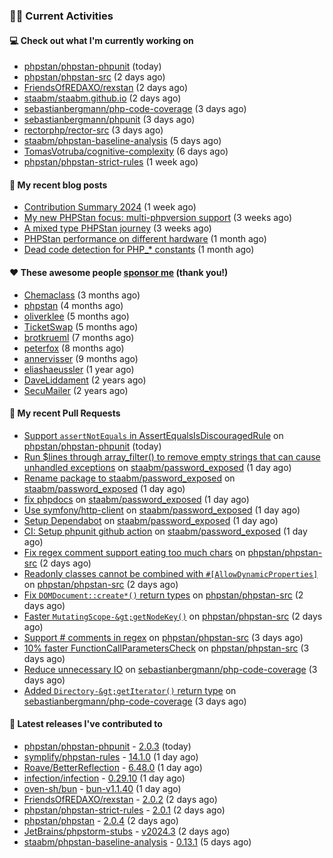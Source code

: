 ### 👨‍💻 Current Activities


#### 💻 Check out what I'm currently working on

- [phpstan/phpstan-phpunit](https://github.com/phpstan/phpstan-phpunit) (today)
- [phpstan/phpstan-src](https://github.com/phpstan/phpstan-src) (2 days ago)
- [FriendsOfREDAXO/rexstan](https://github.com/FriendsOfREDAXO/rexstan) (2 days ago)
- [staabm/staabm.github.io](https://github.com/staabm/staabm.github.io) (2 days ago)
- [sebastianbergmann/php-code-coverage](https://github.com/sebastianbergmann/php-code-coverage) (3 days ago)
- [sebastianbergmann/phpunit](https://github.com/sebastianbergmann/phpunit) (3 days ago)
- [rectorphp/rector-src](https://github.com/rectorphp/rector-src) (3 days ago)
- [staabm/phpstan-baseline-analysis](https://github.com/staabm/phpstan-baseline-analysis) (5 days ago)
- [TomasVotruba/cognitive-complexity](https://github.com/TomasVotruba/cognitive-complexity) (6 days ago)
- [phpstan/phpstan-strict-rules](https://github.com/phpstan/phpstan-strict-rules) (1 week ago)


#### 📜 My recent blog posts

- [Contribution Summary 2024](https://staabm.github.io/2024/12/11/contribution-summary-2024.html) (1 week ago)
- [My new PHPStan focus: multi-phpversion support](https://staabm.github.io/2024/11/28/phpstan-php-version-in-scope.html) (3 weeks ago)
- [A mixed type PHPStan journey](https://staabm.github.io/2024/11/26/phpstan-mixed-types.html) (3 weeks ago)
- [PHPStan performance on different hardware](https://staabm.github.io/2024/11/17/phpstan-performance-on-different-hardware.html) (1 month ago)
- [Dead code detection for PHP_* constants](https://staabm.github.io/2024/11/14/phpstan-php-version-narrowing.html) (1 month ago)


#### ❤️ These awesome people [sponsor me](https://github.com/sponsors/staabm) (thank you!)

- [Chemaclass](https://github.com/Chemaclass) (3 months ago)
- [phpstan](https://github.com/phpstan) (4 months ago)
- [oliverklee](https://github.com/oliverklee) (5 months ago)
- [TicketSwap](https://github.com/TicketSwap) (5 months ago)
- [brotkrueml](https://github.com/brotkrueml) (7 months ago)
- [peterfox](https://github.com/peterfox) (8 months ago)
- [annervisser](https://github.com/annervisser) (9 months ago)
- [eliashaeussler](https://github.com/eliashaeussler) (1 year ago)
- [DaveLiddament](https://github.com/DaveLiddament) (2 years ago)
- [SecuMailer](https://github.com/SecuMailer) (2 years ago)


#### 🔨 My recent Pull Requests

- [Support `assertNotEquals` in AssertEqualsIsDiscouragedRule](https://github.com/phpstan/phpstan-phpunit/pull/219) on [phpstan/phpstan-phpunit](https://github.com/phpstan/phpstan-phpunit) (today)
- [Run $lines through array_filter() to remove empty strings that can cause unhandled exceptions](https://github.com/staabm/password_exposed/pull/8) on [staabm/password_exposed](https://github.com/staabm/password_exposed) (1 day ago)
- [Rename package to staabm/password_exposed](https://github.com/staabm/password_exposed/pull/7) on [staabm/password_exposed](https://github.com/staabm/password_exposed) (1 day ago)
- [fix phpdocs](https://github.com/staabm/password_exposed/pull/4) on [staabm/password_exposed](https://github.com/staabm/password_exposed) (1 day ago)
- [Use symfony/http-client](https://github.com/staabm/password_exposed/pull/3) on [staabm/password_exposed](https://github.com/staabm/password_exposed) (1 day ago)
- [Setup Dependabot](https://github.com/staabm/password_exposed/pull/2) on [staabm/password_exposed](https://github.com/staabm/password_exposed) (1 day ago)
- [CI: Setup phpunit github action](https://github.com/staabm/password_exposed/pull/1) on [staabm/password_exposed](https://github.com/staabm/password_exposed) (1 day ago)
- [Fix regex comment support eating too much chars](https://github.com/phpstan/phpstan-src/pull/3739) on [phpstan/phpstan-src](https://github.com/phpstan/phpstan-src) (2 days ago)
- [Readonly classes cannot be combined with `#[AllowDynamicProperties]`](https://github.com/phpstan/phpstan-src/pull/3738) on [phpstan/phpstan-src](https://github.com/phpstan/phpstan-src) (2 days ago)
- [Fix `DOMDocument::create*()` return types](https://github.com/phpstan/phpstan-src/pull/3737) on [phpstan/phpstan-src](https://github.com/phpstan/phpstan-src) (2 days ago)
- [Faster `MutatingScope-&gt;getNodeKey()`](https://github.com/phpstan/phpstan-src/pull/3736) on [phpstan/phpstan-src](https://github.com/phpstan/phpstan-src) (2 days ago)
- [Support # comments in regex](https://github.com/phpstan/phpstan-src/pull/3735) on [phpstan/phpstan-src](https://github.com/phpstan/phpstan-src) (3 days ago)
- [10% faster FunctionCallParametersCheck](https://github.com/phpstan/phpstan-src/pull/3734) on [phpstan/phpstan-src](https://github.com/phpstan/phpstan-src) (3 days ago)
- [Reduce unnecessary IO](https://github.com/sebastianbergmann/php-code-coverage/pull/1059) on [sebastianbergmann/php-code-coverage](https://github.com/sebastianbergmann/php-code-coverage) (3 days ago)
- [Added `Directory-&gt;getIterator()` return type](https://github.com/sebastianbergmann/php-code-coverage/pull/1058) on [sebastianbergmann/php-code-coverage](https://github.com/sebastianbergmann/php-code-coverage) (3 days ago)


#### 🔭 Latest releases I've contributed to

- [phpstan/phpstan-phpunit](https://github.com/phpstan/phpstan-phpunit) - [2.0.3](https://github.com/phpstan/phpstan-phpunit/releases/tag/2.0.3) (today)
- [symplify/phpstan-rules](https://github.com/symplify/phpstan-rules) - [14.1.0](https://github.com/symplify/phpstan-rules/releases/tag/14.1.0) (1 day ago)
- [Roave/BetterReflection](https://github.com/Roave/BetterReflection) - [6.48.0](https://github.com/Roave/BetterReflection/releases/tag/6.48.0) (1 day ago)
- [infection/infection](https://github.com/infection/infection) - [0.29.10](https://github.com/infection/infection/releases/tag/0.29.10) (1 day ago)
- [oven-sh/bun](https://github.com/oven-sh/bun) - [bun-v1.1.40](https://github.com/oven-sh/bun/releases/tag/bun-v1.1.40) (1 day ago)
- [FriendsOfREDAXO/rexstan](https://github.com/FriendsOfREDAXO/rexstan) - [2.0.2](https://github.com/FriendsOfREDAXO/rexstan/releases/tag/2.0.2) (2 days ago)
- [phpstan/phpstan-strict-rules](https://github.com/phpstan/phpstan-strict-rules) - [2.0.1](https://github.com/phpstan/phpstan-strict-rules/releases/tag/2.0.1) (2 days ago)
- [phpstan/phpstan](https://github.com/phpstan/phpstan) - [2.0.4](https://github.com/phpstan/phpstan/releases/tag/2.0.4) (2 days ago)
- [JetBrains/phpstorm-stubs](https://github.com/JetBrains/phpstorm-stubs) - [v2024.3](https://github.com/JetBrains/phpstorm-stubs/releases/tag/v2024.3) (2 days ago)
- [staabm/phpstan-baseline-analysis](https://github.com/staabm/phpstan-baseline-analysis) - [0.13.1](https://github.com/staabm/phpstan-baseline-analysis/releases/tag/0.13.1) (5 days ago)
